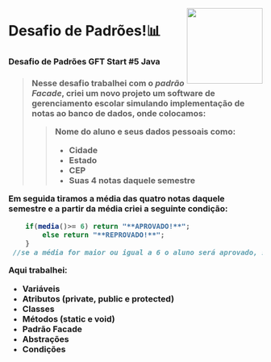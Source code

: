 	
<a href="https://web.dio.me/track/gft-start-5-java"><img height="150px"  align="right" align="top" src="https://user-images.githubusercontent.com/101984947/168329670-2157dcb1-d4d9-49b8-ade6-f8d1f252f05a.png"></a>

<h1>Desafio de Padrões!📊</h1>
<h3>Desafio de Padrões GFT Start #5 Java<h3>


> Nesse desafio trabalhei com o *padrão Facade*, criei um novo projeto um software de gerenciamento escolar simulando implementação de notas ao banco de dados, onde colocamos:
>> Nome do aluno e seus dados pessoais como:
>> + Cidade
>> + Estado
>> + CEP
>> + Suas 4 notas daquele semestre
	
Em seguida tiramos a média das quatro notas daquele semestre e a partir da média criei a seguinte condição: 

~~~~Java
    if(media()>= 6) return "**APROVADO!**";
		else return "**REPROVADO!**";
	}
 //se a média for maior ou igual a 6 o aluno será aprovado, se for menor a esse valor o aluno foi reprovado!
 ~~~~

	
Aqui trabalhei:
+ Variáveis 
+ Atributos (private, public e protected)
+ Classes
+ Métodos (static e void)
+ Padrão Facade
+ Abstrações
+ Condições
